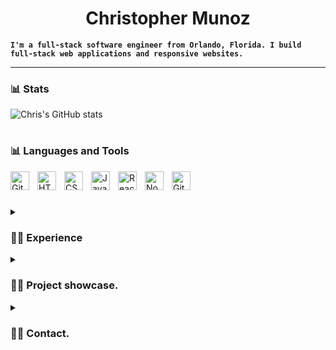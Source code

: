 # <div align="center">Christopher Munoz</div>
**`I'm a full-stack software engineer from Orlando, Florida. I build full-stack web applications and responsive websites.`**  

---

### 📊 Stats

![Chris's GitHub stats](https://github-readme-stats.vercel.app/api?username=chrismunozcodes&show_icons=true&theme=gruvbox)

<!-- ![GitHub Streak](https://streak-stats.demolab.com?user=chrismunozcodes&theme=gruvbox&border_radius=4.5) -->

#
### 📊 Languages and Tools
<img align="left" alt="Git" width="30px" style="padding-right:10px;" src="https://cdn.jsdelivr.net/gh/devicons/devicon/icons/git/git-original.svg" />
<img align="left" alt="HTML" width="30px" style="padding-right:10px;" src="https://cdn.jsdelivr.net/gh/devicons/devicon/icons/html5/html5-plain.svg" />
<img align="left" alt="CSS" width="30px" style="padding-right:10px;" src="https://cdn.jsdelivr.net/gh/devicons/devicon/icons/css3/css3-plain.svg" />
<img align="left" alt="JavaScript" width="30px" style="padding-right:10px;" src="https://cdn.jsdelivr.net/gh/devicons/devicon/icons/javascript/javascript-plain.svg" />
<img align="left" alt="React" width="30px" style="padding-right:10px;" src="https://cdn.jsdelivr.net/gh/devicons/devicon/icons/react/react-original.svg" />
<img align="left" alt="NodeJS" width="30px" style="padding-right:10px;" src="https://cdn.jsdelivr.net/gh/devicons/devicon/icons/nodejs/nodejs-original.svg" />
<img align="left" alt="GitHub" width="30px" style="padding-right:10px;" src="https://cdn.jsdelivr.net/gh/devicons/devicon/icons/github/github-original.svg" />
<br />

#
<details>
 <summary><h3>👨‍💻 Experience</h3></summary>
dsd
</details>

<details>
 <summary><h3>👨‍💻 Project showcase.</h3></summary>
   
#
</details>

<details>
 <summary><h3>👨‍💻 Contact.</h3></summary>
   [<img src='https://cdn.jsdelivr.net/npm/simple-icons@3.0.1/icons/github.svg' alt='github' height='40'>](https://github.com/ChrisMunozCodes)  [<img  src='https://cdn.jsdelivr.net/npm/simple-icons@3.0.1/icons/linkedin.svg' alt='linkedin' height='40'>](https://www.linkedin.com/in/Chrismunozcodes/)  [<img  src='https://cdn.jsdelivr.net/npm/simple-icons@3.0.1/icons/twitter.svg' alt='twitter' height='40'>](https://twitter.com/ChrisMunozCodes)  
#
</details>
